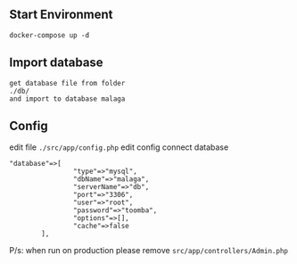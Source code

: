 ## Start Environment
```text
docker-compose up -d
```
## Import database
```text
get database file from folder
./db/
and import to database malaga
```
## Config
edit file `./src/app/config.php`
edit config connect database
```text
"database"=>[
				"type"=>"mysql",
				"dbName"=>"malaga",
				"serverName"=>"db",
				"port"=>"3306",
				"user"=>"root",
				"password"=>"toomba",
				"options"=>[],
				"cache"=>false
		],
```
P/s: when run on production please remove `src/app/controllers/Admin.php`